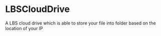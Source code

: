 # LBSCloudDrive
A LBS cloud drive which is able to store your file into folder based on the location of your IP
